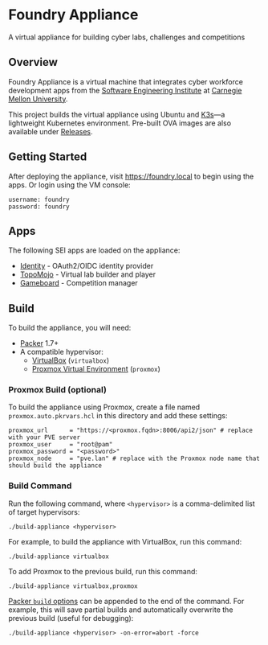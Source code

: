# Foundry Appliance

A virtual appliance for building cyber labs, challenges and competitions

## Overview

Foundry Appliance is a virtual machine that integrates cyber workforce development apps from the [Software Engineering Institute](https://www.sei.cmu.edu) at [Carnegie Mellon University](https://www.cmu.edu).

This project builds the virtual appliance using Ubuntu and [K3s](https://k3s.io/)&mdash;a lightweight Kubernetes environment. Pre-built OVA images are also available under [Releases](https://github.com/cmu-sei/foundry-appliance/releases).

## Getting Started

After deploying the appliance, visit https://foundry.local to begin using the apps. Or login using the VM console:

```
username: foundry  
password: foundry
```

## Apps

The following SEI apps are loaded on the appliance:

- [Identity](https://github.com/cmu-sei/identity) - OAuth2/OIDC identity provider
- [TopoMojo](https://github.com/cmu-sei/topomojo) - Virtual lab builder and player
- [Gameboard](https://github.com/cmu-sei/gameboard) - Competition manager

## Build

To build the appliance, you will need:

- [Packer](https://www.packer.io/) 1.7+
- A compatible hypervisor:
    - [VirtualBox](https://www.virtualbox.org/) (`virtualbox`)
    - [Proxmox Virtual Environment](https://www.proxmox.com/en/products/proxmox-virtual-environment/overview) (`proxmox`)

### Proxmox Build (optional)

To build the appliance using Proxmox, create a file named `proxmox.auto.pkrvars.hcl` in this directory and add these settings:

```
proxmox_url      = "https://<proxmox.fqdn>:8006/api2/json" # replace with your PVE server
proxmox_user     = "root@pam"
proxmox_password = "<password>"
proxmox_node     = "pve.lan" # replace with the Proxmox node name that should build the appliance
```

### Build Command

Run the following command, where `<hypervisor>` is a comma-delimited list of target hypervisors:

```
./build-appliance <hypervisor>
```

For example, to build the appliance with VirtualBox, run this command:

```
./build-appliance virtualbox
```

To add Proxmox to the previous build, run this command:

```
./build-appliance virtualbox,proxmox
```

[Packer `build` options](https://www.packer.io/docs/commands/build) can be appended to the end of the command. For example, this will save partial builds and automatically overwrite the previous build (useful for debugging):

```
./build-appliance <hypervisor> -on-error=abort -force
```
